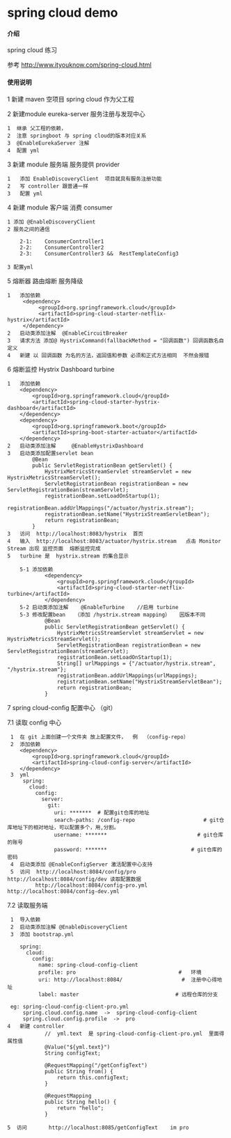 # spring cloud demo

#### 介绍
spring cloud 练习

参考    http://www.ityouknow.com/spring-cloud.html

#### 使用说明

1 新建 maven 空项目  spring cloud 作为父工程

2 新建module  eureka-server 服务注册与发现中心
    
    1  继承 父工程的依赖，
    2  注意 springboot 与 spring cloud的版本对应关系
    3  @EnableEurekaServer 注解
    4  配置 yml  
    
3  新建 module 服务端 服务提供 provider
    
    1   添加 EnableDiscoveryClient  项目就具有服务注册功能
    2   写 controller 跟普通一样 
    3   配置 yml  
    

4  新建 module 客户端 消费 consumer

    1 添加 @EnableDiscoveryClient 
    2 服务之间的通信
    
        2-1:    ConsumerController1
        2-2:    ConsumerController2
        2-3:    ConsumerController3 &&  RestTemplateConfig3
        
    3 配置yml
    

5   熔断器 路由熔断  服务降级

    1   添加依赖  
         <dependency>
              <groupId>org.springframework.cloud</groupId>
              <artifactId>spring-cloud-starter-netflix-hystrix</artifactId>
         </dependency>      
    2   启动类添加注解  @EnableCircuitBreaker
    3   请求方法 添加@ HystrixCommand(fallbackMethod = "回调函数") 回调函数名自定义
    4   新建 以 回调函数 为名的方法，返回值和参数 必须和正式方法相同  不然会报错
    
6   熔断监控    Hystrix Dashboard   turbine

    1   添加依赖    
        <dependency>
        	<groupId>org.springframework.cloud</groupId>
        	<artifactId>spring-cloud-starter-hystrix-dashboard</artifactId>
        </dependency>
        <dependency>
        	<groupId>org.springframework.boot</groupId>
        	<artifactId>spring-boot-starter-actuator</artifactId>
        </dependency>
    2   启动类添加注解     @EnableHystrixDashboard
    3   启动类添加配置servlet bean 
            @Bean
            public ServletRegistrationBean getServlet() {
                HystrixMetricsStreamServlet streamServlet = new HystrixMetricsStreamServlet();
                ServletRegistrationBean registrationBean = new ServletRegistrationBean(streamServlet);
                registrationBean.setLoadOnStartup(1);
                registrationBean.addUrlMappings("/actuator/hystrix.stream");
                registrationBean.setName("HystrixStreamServletBean");
                return registrationBean;
            }
    3   访问  http://localhost:8083/hystrix  首页
    4   输入  http://localhost:8083/actuator/hystrix.stream   点击 Monitor Stream 出现 监控页面  熔断监控完成
    5   turbine 是  hystrix.stream 的集合显示
        
        5-1 添加依赖    
                <dependency>
                    <groupId>org.springframework.cloud</groupId>
                    <artifactId>spring-cloud-starter-netflix-turbine</artifactId>
                </dependency>
        5-2 启动类添加注解    @EnableTurbine    //启用 turbine
        5-3 修改配置bean   （添加 /hystrix.stream mapping）   因版本不同
                @Bean
                public ServletRegistrationBean getServlet() {
                    HystrixMetricsStreamServlet streamServlet = new HystrixMetricsStreamServlet();
                    ServletRegistrationBean registrationBean = new ServletRegistrationBean(streamServlet);
                    registrationBean.setLoadOnStartup(1);
                    String[] urlMappings = {"/actuator/hystrix.stream", "/hystrix.stream"};
                    registrationBean.addUrlMappings(urlMappings);
                    registrationBean.setName("HystrixStreamServletBean");
                    return registrationBean;
                }
                
7    spring cloud-config 配置中心  （git）
     
7.1    读取 config 中心
     
     1  在 git 上面创建一个文件夹 放上配置文件，  例  （config-repo）
     2  添加依赖
        <dependency>
            <groupId>org.springframework.cloud</groupId>
            <artifactId>spring-cloud-config-server</artifactId>
        </dependency>
     3  yml
         spring:
           cloud:
             config:
               server:
                 git:
                   uri: *******  # 配置git仓库的地址
                   search-paths: /config-repo                      # git仓库地址下的相对地址，可以配置多个，用,分割。
                   username: *******                             # git仓库的账号
                   password: *******                           # git仓库的密码
     4  启动类添加 @EnableConfigServer 激活配置中心支持
     5  访问  http://localhost:8084/config/pro        http://localhost:8084/config/dev 读取配置数据
             http://localhost:8084/config-pro.yml    http://localhost:8084/config-dev.yml
   
7.2     读取服务端 

     1  导入依赖
     2  启动类添加注解 @EnableDiscoveryClient
     3  添加 bootstrap.yml
     
        spring:
          cloud:
            config:
              name: spring-cloud-config-client
              profile: pro                                 #   环境
              uri: http://localhost:8084/                   #  注册中心得地址
              label: master                               # 远程仓库的分支
   
     eg: spring-cloud-config-client-pro.yml
         spring.cloud.config.name  ->  spring-cloud-config-client
         spring.cloud.config.profile  ->  pro
    4   新建 controller
                //  yml.text  是 spring-cloud-config-client-pro.yml  里面得属性值
                @Value("${yml.text}")
                String configText;
            
                @RequestMapping("/getConfigText")
                public String from() {
                    return this.configText;
                }
            
                @RequestMapping
                public String hello() {
                    return "hello";
                }
                
    5  访问       http://localhost:8085/getConfigText    im pro